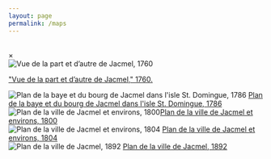 ```yaml
---
layout: page
permalink: /maps
---
```

<br>
<!-- The expanding image container -->
<div class="container-2">
  <!-- Close the image -->
  <span onclick="this.parentElement.style.display='none'" class="closebtn">&times;</span>

  <!-- Expanded image -->
  <img id="expandedImg" style="width:100%">

  <!-- Image text -->
  <div id="imgtext"></div>
</div>
<div class="row">
  <div class="column">
    <img src="/hadriana/img/map1.jpeg" alt="Vue de la part et d’autre de Jacmel, 1760" onclick="myFunction(this);">
 <p> <a href="https://gallica.bnf.fr/ark:/12148/btv1b531035760"> "Vue de la part et d’autre de Jacmel," 1760.</a></p>

</div>
  <div class="column">
    <img src="/hadriana/img/map2.jpeg" alt="Plan de la baye et du bourg de Jacmel dans l'isle St. Domingue, 1786" onclick="myFunction(this);"> <a href="https://gallica.bnf.fr/ark:/12148/btv1b531035832"> Plan de la baye et du bourg de Jacmel dans l'isle St. Domingue, 1786</a>
  </div>
  <div class="column">
    <img src="/hadriana/img/map3.jpeg" alt="Plan de la ville de Jacmel et environs, 1800" onclick="myFunction(this);"><a href="https://gallica.bnf.fr/ark:/12148/btv1b8492190x">Plan de la ville de Jacmel et environs, 1800</a>
  </div>
  <div class="column">
    <img src="/hadriana/img/map4.jpeg" alt="Plan de la ville de Jacmel et environs, 1804
" onclick="myFunction(this);"> <a href="https://gallica.bnf.fr/ark:/12148/btv1b53027884c">Plan de la ville de Jacmel et environs, 1804 </a>
  </div>
<div class="column">
    <img src="/hadriana/img/map5.jpeg" alt="Plan de la ville de Jacmel, 1892" onclick="myFunction(this);"> <a href="https://gallica.bnf.fr/ark:/12148/btv1b52503688j">Plan de la ville de Jacmel, 1892</a>
  </div>
</div>
<script>
function myFunction(imgs) {
  // Get the expanded image
  var expandImg = document.getElementById("expandedImg");
  // Get the image text
  var imgText = document.getElementById("imgtext");
  // Use the same src in the expanded image as the image being clicked on from the grid
  expandImg.src = imgs.src;
  // Use the value of the alt attribute of the clickable image as text inside the expanded image
  imgText.innerHTML = imgs.alt;
  // Show the container element (hidden with CSS)
  expandImg.parentElement.style.display = "block";
}
</script>